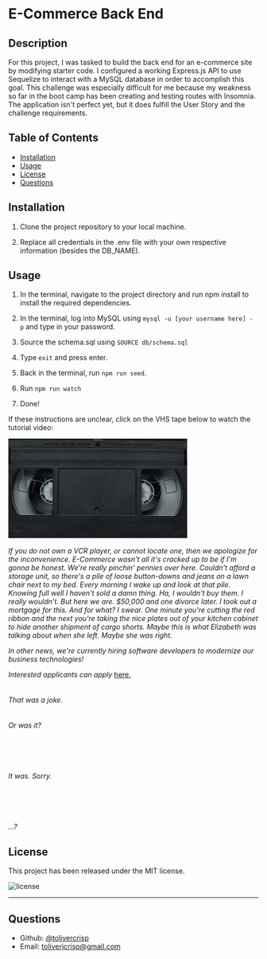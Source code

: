 # E-Commerce Back End

## Description

For this project, I was tasked to build the back end for an e-commerce site by modifying starter code. I configured a working Express.js API to use Sequelize to interact with a MySQL database in order to accomplish this goal. This challenge was especially difficult for me because my weakness so far in the boot camp has been creating and testing routes with Insomnia. The application isn't perfect yet, but it does fulfill the User Story and the 
challenge requirements.

## Table of Contents
  - [Installation](#installation)
  - [Usage](#usage)
  - [License](#license)
  - [Questions](#questions)
 

## Installation

1. Clone the project repository to your local machine.

2. Replace all credentials in the .env file with your own respective information (besides the DB_NAME).


## Usage

1. In the terminal, navigate to the project directory and run npm install to install the required dependencies.

2. In the terminal, log into MySQL using `mysql -u [your username here] - p` and type in your password.

3. Source the schema.sql using `SOURCE db/schema.sql`

4. Type `exit` and press enter.

5. Back in the terminal, run `npm run seed`.

6. Run `npm run watch`

7. Done!

If these instructions are unclear, click on the VHS tape below to watch the tutorial video:

[![Video:](./assets/vhs.jpg)](https://drive.google.com/file/d/1RFWsBxji_RYM67l6TK_TkqnFiuWpSFaN/view?usp=sharing)

*If you do not own a VCR player, or cannot locate one, then we apologize for the inconvenience.*
*E-Commerce wasn't all it's cracked up to be if I'm gonna be honest.* 
*We're really pinchin' pennies over here. Couldn't afford a storage unit, so there's a pile of loose button-downs and jeans on a lawn chair next to my bed. Every morning I wake up and look at that pile. Knowing full well I haven't sold a damn thing. Ha, I wouldn't buy them. I really wouldn't. But here we are. $50,000 and one divorce later. I took out a mortgage for this. And for what? I swear. One minute you're cutting the red ribbon and the next you're taking the nice plates out of your kitchen cabinet to hide another shipment of cargo shorts. Maybe this is what Elizabeth was talking about when she left. Maybe she was right.*

*In other news, we're currently hiring software developers to modernize our business technologies!*

*Interested applicants can apply* [here.](https://www.youtube.com/watch?v=dQw4w9WgXcQ)
<br/>
<br/>
<br/>
*That was a joke.*
<br/>
<br/>
<br/>
*Or was it?*
<br/>
<br/>
<br/>
<br/>
<br/>
<br/>
*It was. Sorry.*
<br/>
<br/>
<br/>
<br/>
<br/>
<br/>
*...?*


## License

This project has been released under the MIT license. 

![license](https://img.shields.io/static/v1?label=License&message=MIT&color=blue)

---

## Questions

  - Github: [@tolivercrisp](https://github.com/tolivercrisp)
  - Email: [toliverjcrisp@gmail.com](mailto:toliverjcrisp@gmail.com)
